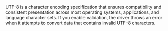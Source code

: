 UTF-8 is a character encoding specification that ensures compatibility and consistent presentation across most operating systems, applications, and language character sets. If you enable validation, the driver throws an error when it attempts to convert data that contains invalid UTF-8 characters.



